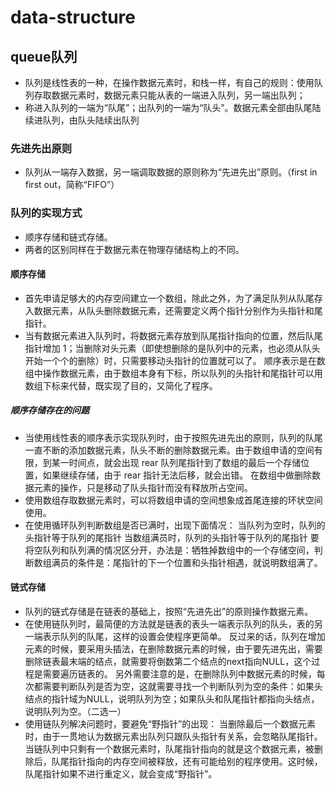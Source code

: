 # data-structure
## queue队列
- 队列是线性表的一种，在操作数据元素时，和栈一样，有自己的规则：使用队列存取数据元素时，数据元素只能从表的一端进入队列，另一端出队列；
- 称进入队列的一端为“队尾”；出队列的一端为“队头”。数据元素全部由队尾陆续进队列，由队头陆续出队列
### 先进先出原则
- 队列从一端存入数据，另一端调取数据的原则称为“先进先出”原则。（first in first out，简称“FIFO”）
### 队列的实现方式
- 顺序存储和链式存储。
- 两者的区别同样在于数据元素在物理存储结构上的不同。
#### 顺序存储
- 首先申请足够大的内存空间建立一个数组，除此之外，为了满足队列从队尾存入数据元素，从队头删除数据元素，还需要定义两个指针分别作为头指针和尾指针。
- 当有数据元素进入队列时，将数据元素存放到队尾指针指向的位置，然后队尾指针增加 1；当删除对头元素（即使想删除的是队列中的元素，也必须从队头开始一个个的删除）时，只需要移动头指针的位置就可以了。
顺序表示是在数组中操作数据元素，由于数组本身有下标，所以队列的头指针和尾指针可以用数组下标来代替，既实现了目的，又简化了程序。
##### 顺序存储存在的问题
- 当使用线性表的顺序表示实现队列时，由于按照先进先出的原则，队列的队尾一直不断的添加数据元素，队头不断的删除数据元素。由于数组申请的空间有限，到某一时间点，就会出现 rear 队列尾指针到了数组的最后一个存储位置，如果继续存储，由于 rear 指针无法后移，就会出错。
在数组中做删除数据元素的操作，只是移动了队头指针而没有释放所占空间。
- 使用数组存取数据元素时，可以将数组申请的空间想象成首尾连接的环状空间使用。
- 在使用循环队列判断数组是否已满时，出现下面情况：
当队列为空时，队列的头指针等于队列的尾指针
当数组满员时，队列的头指针等于队列的尾指针
要将空队列和队列满的情况区分开，办法是：牺牲掉数组中的一个存储空间，判断数组满员的条件是：尾指针的下一个位置和头指针相遇，就说明数组满了。
#### 链式存储
- 队列的链式存储是在链表的基础上，按照“先进先出”的原则操作数据元素。
- 在使用链队列时，最简便的方法就是链表的表头一端表示队列的队头，表的另一端表示队列的队尾，这样的设置会使程序更简单。
反过来的话，队列在增加元素的时候，要采用头插法，在删除数据元素的时候，由于要先进先出，需要删除链表最末端的结点，就需要将倒数第二个结点的next指向NULL，这个过程是需要遍历链表的。
另外需要注意的是，在删除队列中数据元素的时候，每次都需要判断队列是否为空，这就需要寻找一个判断队列为空的条件：如果头结点的指针域为NULL，说明队列为空；如果队头和队尾指针都指向头结点，说明队列为空。（二选一）
- 使用链队列解决问题时，要避免“野指针”的出现：
当删除最后一个数据元素时，由于一贯地认为数据元素出队列只跟队头指针有关系，会忽略队尾指针。
当链队列中只剩有一个数据元素时，队尾指针指向的就是这个数据元素，被删除后，队尾指针指向的内存空间被释放，还有可能给别的程序使用。这时候，队尾指针如果不进行重定义，就会变成“野指针”。
